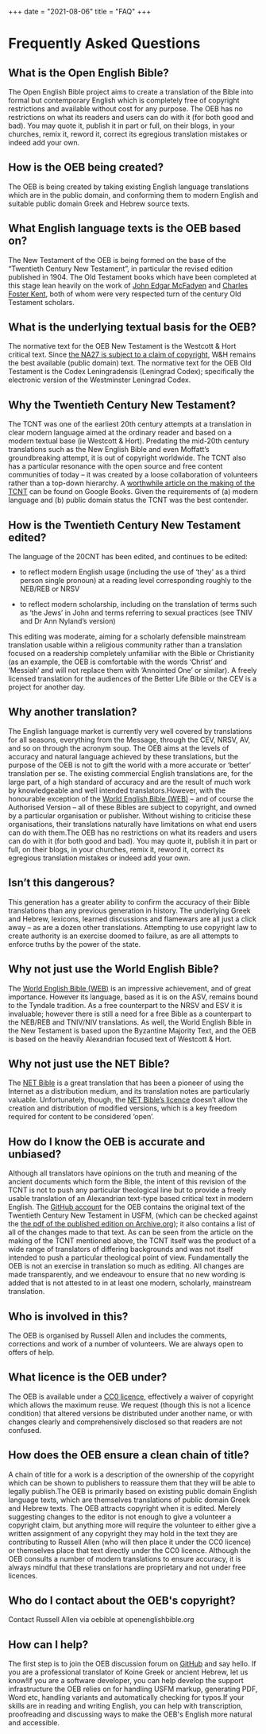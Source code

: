 +++
date = "2021-08-06"
title = "FAQ"
+++

# Frequently Asked Questions

## What is the Open English Bible?

The Open English Bible project aims to create a translation of the Bible into formal but contemporary English which is completely free of copyright restrictions and available without cost for any purpose. The OEB has no restrictions on what its readers and users can do with it (for both good and bad). You may quote it, publish it in part or full, on their blogs, in your churches, remix it, reword it, correct its egregious translation mistakes or indeed add your own.

## How is the OEB being created?

The OEB is being created by taking existing English language translations which are in the public domain, and conforming them to modern English and suitable public domain Greek and Hebrew source texts.

## What English language texts is the OEB based on?

The New Testament of the OEB is being formed on the base of the “Twentieth Century New Testament”, in particular the revised edition published in 1904. The Old Testament books which have been completed at this stage lean heavily on the work of <a href="https://en.wikipedia.org/wiki/John_Edgar_McFadyen">John Edgar McFadyen</a> and <a href="https://en.wikipedia.org/wiki/Charles_Foster_Kent">Charles Foster Kent</a>, both of whom were very respected turn of the century Old Testament scholars.

## What is the underlying textual basis for the OEB?

The normative text for the OEB New Testament is the Westcott & Hort critical text. Since <a href="https://groups.google.com/forum/#!topic/openscriptures/9XcB_4Ua6QU">the NA27 is subject to a claim of copyright</a>, W&H remains the best available (public domain) text. The normative text for the OEB Old Testament is the Codex Leningradensis (Leningrad Codex); specifically the electronic version of the Westminster Leningrad Codex.

## Why the Twentieth Century New Testament?

The TCNT was one of the earliest 20th century attempts at a translation in clear modern language aimed at the ordinary reader and based on a modern textual base (ie Westcott & Hort). Predating the mid-20th century translations such as the New English Bible and even Moffatt’s groundbreaking attempt, it is out of copyright worldwide. The TCNT also has a particular resonance with the open source and free content communities of today – it was created by a loose collaboration of volunteers rather than a top-down hierarchy. A <a href="https://books.google.com.au/books?id=2okeAAAAIAAJ&printsec=frontcover&source=gbs_navlinks_s#v=onepage&q=&f=false">worthwhile article on the making of the TCNT</a> can be found on Google Books. Given the requirements of (a) modern language and (b) public domain status the TCNT was the best contender.

## How is the Twentieth Century New Testament edited?

The language of the 20CNT has been edited, and continues to be edited:

* to reflect modern English usage (including the use of ‘they’ as a third person single pronoun) at a reading level corresponding roughly to the NEB/REB or NRSV

* to reflect modern scholarship, including on the translation of terms such as ‘the Jews’ in John and terms referring to sexual practices (see TNIV and Dr Ann Nyland’s version)

This editing was moderate, aiming for a scholarly defensible mainstream translation usable within a religious community rather than a translation focused on a readership completely unfamiliar with the Bible or Christianity (as an example, the OEB is comfortable with the words ‘Christ’ and ‘Messiah’ and will not replace them with ‘Annointed One’ or similar). A freely licensed translation for the audiences of the Better Life Bible or the CEV is a project for another day.

## Why another translation?

The English language market is currently very well covered by translations for all seasons, everything from the Message, through the CEV, NRSV, AV, and so on through the acronym soup. The OEB aims at the levels of accuracy and natural language achieved by these translations, but the purpose of the OEB is not to gift the world with a more accurate or ‘better’ translation per se. The existing commercial English translations are, for the large part, of a high standard of accuracy and are the result of much work by knowledgeable and well intended translators.However, with the honourable exception of the <a href="https://ebible.org">World English Bible (WEB)</a> – and of course the Authorised Version – all of these Bibles are subject to copyright, and owned by a particular organisation or publisher. Without wishing to criticise these organisations, their translations naturally have limitations on what end users can do with them.The OEB has no restrictions on what its readers and users can do with it (for both good and bad). You may quote it, publish it in part or full, on their blogs, in your churches, remix it, reword it, correct its egregious translation mistakes or indeed add your own.

## Isn’t this dangerous?

This generation has a greater ability to confirm the accuracy of their Bible translations than any previous generation in history. The underlying Greek and Hebrew, lexicons, learned discussions and flamewars are all just a click away – as are a dozen other translations. Attempting to use copyright law to create authority is an exercise doomed to failure, as are all attempts to enforce truths by the power of the state.

## Why not just use the World English Bible?

The <a href="https://ebible.org">World English Bible (WEB)</a> is an impressive achievement, and of great importance. However its language, based as it is on the ASV, remains bound to the Tyndale tradition. As a free counterpart to the NRSV and ESV it is invaluable; however there is still a need for a free Bible as a counterpart to the NEB/REB and TNIV/NIV translations. As well, the World English Bible in the New Testament is based upon the Byzantine Majority Text, and the OEB is based on the heavily Alexandrian focused text of Westcott & Hort.

## Why not just use the NET Bible?

The <a href="https://net.bible.org/bible.php">NET Bible</a> is a great translation that has been a pioneer of using the Internet as a distribution medium, and its translation notes are particularly valuable. Unfortunately, though, the <a href="https://bible.org/netbiblecopyright">NET Bible’s licence</a> doesn’t allow the creation and distribution of modified versions, which is a key freedom required for content to be considered ‘open’.

## How do I know the OEB is accurate and unbiased?

Although all translators have opinions on the truth and meaning of the ancient documents which form the Bible, the intent of this revision of the TCNT is not to push any particular theological line but to provide a freely usable translation of an Alexandrian text-type based critical text in modern English. The <a href="https://github.com/openenglishbible/Open-English-Bible">GitHub account</a> for the OEB contains the original text of the Twentieth Century New Testament in USFM, (which can be checked against the <a href="https://www.archive.org/details/twentiethcentury00newyiala">the pdf of the published edition on Archive.org</a>); it also contains a list of all of the changes made to that text. As can be seen from the article on the making of the TCNT mentioned above, the TCNT itself was the product of a wide range of translators of differing backgrounds and was not itself intended to push a particular theological point of view. Fundamentally the OEB is not an exercise in translation so much as editing. All changes are made transparently, and we endeavour to ensure that no new wording is added that is not attested to in at least one modern, scholarly, mainstream translation.

## Who is involved in this?

The OEB is organised by Russell Allen and includes the comments, corrections and work of a number of volunteers. We are always open to offers of help.

## What licence is the OEB under?

The OEB is available under a <a href="https://creativecommons.org/publicdomain/zero/1.0/">CC0 licence</a>, effectively a waiver of copyright which allows the maximum reuse. We request (though this is not a licence condition) that altered versions be distributed under another name, or with changes clearly and comprehensively disclosed so that readers are not confused.

## How does the OEB ensure a clean chain of title?

A chain of title for a work is a description of the ownership of the copyright which can be shown to publishers to reassure them that they will be able to legally publish.The OEB is primarily based on existing public domain English language texts, which are themselves translations of public domain Greek and Hebrew texts. The OEB attracts copyright when it is edited. Merely suggesting changes to the editor is not enough to give a volunteer a copyright claim, but anything more will require the volunteer to either give a written assignment of any copyright they may hold in the text they are contributing to Russell Allen (who will then place it under the CC0 licence) or themselves place that text directly under the CC0 licence. Although the OEB consults a number of modern translations to ensure accuracy, it is always mindful that these translations are proprietary and not under free licences.

## Who do I contact about the OEB's copyright?

Contact Russell Allen via oebible at openenglishbible.org

## How can I help?

The first step is to join the OEB discussion forum on <a href="https://github.com/openenglishbible/Open-English-Bible/discussions">GitHub</a> and say hello. If you are a professional translator of Koine Greek or ancient Hebrew, let us know!If you are a software developer, you can help develop the support infrastructure the OEB relies on for handling USFM markup, generating PDF, Word etc, handling variants and automatically checking for typos.If your skills are in reading and writing English, you can help with transcription, proofreading and discussing ways to make the OEB's English more natural and accessible.
